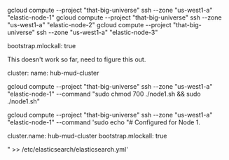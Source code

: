 gcloud compute --project "that-big-universe" ssh --zone "us-west1-a" "elastic-node-1"
gcloud compute --project "that-big-universe" ssh --zone "us-west1-a" "elastic-node-2"
gcloud compute --project "that-big-universe" ssh --zone "us-west1-a" "elastic-node-3"

bootstrap.mlockall: true

This doesn't work so far, need to figure this out.

cluster:
  name: hub-mud-cluster


gcloud compute --project "that-big-universe" ssh --zone "us-west1-a" "elastic-node-1" --command "sudo chmod 700 ./node1.sh && sudo ./node1.sh"

gcloud compute --project "that-big-universe" ssh --zone "us-west1-a" "elastic-node-1" --command 'sudo echo "#  Configured for Node 1.

cluster.name: hub-mud-cluster
bootstrap.mlockall: true

" >> /etc/elasticsearch/elasticsearch.yml'
